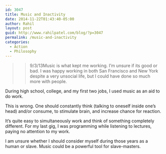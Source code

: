 ```yaml
---
id: 3047
title: Music and Inactivity
date: 2014-11-22T01:43:40-05:00
author: Rahil
layout: post
guid: http://www.rahilpatel.com/blog/?p=3047
permalink: /music-and-inactivity
categories:
  - Action
  - Philosophy
---
```

> >9/3/13Music is what kept me working. I&#8217;m unsure if its good or bad. I was happy working in both San Francisco and New York despite a very unsocial life, but I could have done so much more with people.

During high school, college, and my first two jobs, I used music as an aid to do work.

This is wrong. One should constantly think (talking to oneself inside one&#8217;s head) and/or consume, to stimulate brain, and increase chance for reaction.

It&#8217;s quite easy to simultaneously work and think of something completely different. For my last gig, I was programming while listening to lectures, paying no attention to my work.

I am unsure whether I should consider myself during those years as a human or slave. Music could be a powerful tool for slave-masters.